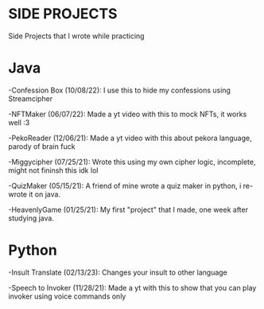 # SIDE PROJECTS
Side Projects that I wrote while practicing

# Java
-Confession Box (10/08/22): I use this to hide my confessions using Streamcipher

-NFTMaker (06/07/22): Made a yt video with this to mock NFTs, it works well :3

-PekoReader (12/06/21): Made a yt video with this about pekora language, parody of brain fuck

-Miggycipher (07/25/21): Wrote this using my own cipher logic, incomplete, might not fininsh this idk lol

-QuizMaker (05/15/21): A friend of mine wrote a quiz maker in python, i re-wrote it on java.

-HeavenlyGame (01/25/21): My first "project" that I made, one week after studying java.

# Python
-Insult Translate (02/13/23): Changes your insult to other language

-Speech to Invoker (11/28/21): Made a yt with this to show that you can play invoker using voice commands only
